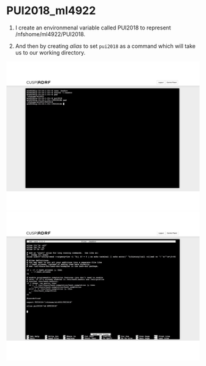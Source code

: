 # PUI2018_ml4922

1. I create an environmenal variable called PUI2018 to represent /nfshome/ml4922/PUI2018.

2. And then by creating *alias* to set ```pui2018``` as a command which will take us to our working directory.


![Alt text](setup_env.jpg)
![Alt text](ml4922_bash.jpg)
